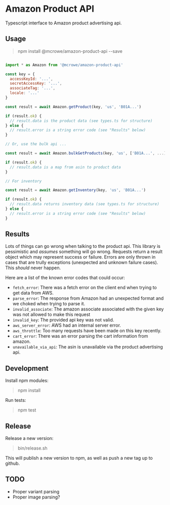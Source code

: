 # Amazon Product API

Typescript interface to Amazon product advertising api.

## Usage

> npm install @mcrowe/amazon-product-api --save


```js

import * as Amazon from '@mcrowe/amazon-product-api'

const key = {
  accessKeyId: '...',
  secretAccessKey: '...',
  associateTag: '...',
  locale: '...'
}

const result = await Amazon.getProduct(key, 'us', 'B01A...')

if (result.ok) {
  // result.data is the product data (see types.ts for structure)
} else {
  // result.error is a string error code (see "Results" below)
}

// Or, use the bulk api ...

const result = await Amazon.bulkGetProducts(key, 'us', ['B01A...', ...])

if (result.ok) {
  // result.data is a map from asin to product data
}

// For inventory 

const result = await Amazon.getInventory(key, 'us', 'B01A...')

if (result.ok) {
  // result.data returns inventory data (see types.ts for structure)
} else {
  // result.error is a string error code (see "Results" below)
}

```

## Results

Lots of things can go wrong when talking to the product api. This library is pessimistic and *assumes* something will go wrong. Requests return a result object which may represent success or failure. Errors are only thrown in cases that are trully exceptions (unexpected and unknown failure cases). This *should* never happen.

Here are a list of the known error codes that could occur:

- `fetch_error`: There was a fetch error on the client end when trying to get data from AWS.
- `parse_error`: The response from Amazon had an unexpected format and we choked when trying to parse it.
- `invalid_associate`: The amazon associate associated with the given key was not allowed to make this request
- `invalid_key`: The provided api key was not valid.
- `aws_server_error`: AWS had an internal server error.
- `aws_throttle`: Too many requests have been made on this key recently.
- `cart_error`: There was an error parsing the cart information from amazon.
- `unavailable_via_api`: The asin is unavailable via the product advertising api.

## Development

Install npm modules:

> npm install

Run tests:

> npm test

## Release

Release a new version:

> bin/release.sh

This will publish a new version to npm, as well as push a new tag up to github.

## TODO

- Proper variant parsing
- Proper image parsing?